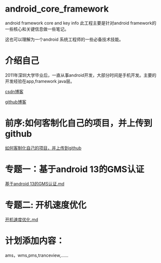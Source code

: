 # android_core_framework
android framework core and key info
此工程主要是针对android framework的一些核心和关键信息做一些笔记。

这也可以理解为一个android 系统工程师的一些必备技术技能。

# 介绍自己
2011年深圳大学毕业后，一直从事android开发，大部分时间是手机开发。主要的开发经验在app,framework java层。


[csdn博客](https://blog.csdn.net/hfreeman2008)

[github博客](https://github.com/hfreeman2008)

# 前序:如何客制化自己的项目，并上传到github
[如何客制化自己的项目，并上传到github](./上传项目至github.md)

# 专题一：基于android 13的GMS认证
[基于android 13的GMS认证.md](./专题一_基于android_13的GMS认证/基于android_13的GMS认证.md)

# 专题二: 开机速度优化
[开机速度优化.md](./专题二_开机速度优化/开机速度优化.md)

# 计划添加内容：
ams，wms,pms,tranceview,......




